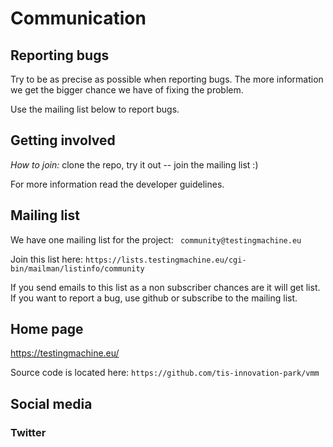 
# Communication

## Reporting bugs

Try to be as precise as possible when reporting bugs. The more
information we get the bigger chance we have of fixing the problem.

Use the mailing list below to report bugs.

## Getting involved

*How to join:* clone the repo, try it out -- join the mailing list :)

For more information read the developer guidelines.

## Mailing list

We have one mailing list for the project:
`  community@testingmachine.eu  `

Join this list here:
`https://lists.testingmachine.eu/cgi-bin/mailman/listinfo/community`

If you send emails to this list as a non subscriber chances are it
will get list. If you want to report a bug, use github or subscribe to
the mailing list.

## Home page

https://testingmachine.eu/

Source code is located here:
`https://github.com/tis-innovation-park/vmm`

## Social media

### Twitter


